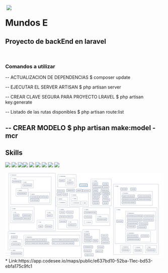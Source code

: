 <img align="right" width="500" src="https://avatars1.githubusercontent.com/u/76908580?s=200&v=4">

# Mundos E 
## Proyecto de backEnd en laravel

<br/>

### Comandos a utilizar
-- ACTUALIZACION DE DEPENDENCIAS
	$ composer update

-- EJECUTAR EL SERVER ARTISAN
	$ php artisan server

-- CREAR CLAVE SEGURA PARA PROYECTO LRAVEL
	$ php artisan key.generate

-- Listado de las rutas disponibles
    $ php artisan route:list

-- CREAR MODELO
    $ php artisan make:model -mcr
---
## Skills
<p>
<img src="https://img.shields.io/badge/-Php-777BB4?style=flat&logo=php&logoColor=white"> <img src="https://img.shields.io/badge/-Laravel-FF2D20?style=flat&logo=laravel&logoColor=white"> <img src="https://img.shields.io/badge/-MySql-4479A1?style=flat&logo=mysql&logoColor=white"><img src="https://img.shields.io/badge/-Git-F05032?style=flat&logo=git&logoColor=white"> <img src="https://img.shields.io/badge/-Github-181717?style=flat&logo=github&logoColor=white"> <img src="https://img.shields.io/badge/-Visual%20Studio%20Code-007ACC?style=flat&logo=visual-studio-code&logoColor=white"> <img src="https://img.shields.io/badge/-Sublime%20Text-FF9800?style=flat&logo=sublime-text&logoColor=white"> <img src="https://img.shields.io/badge/-Stack Overflow%20Text-FE7A16?style=flat&logo=stack-overflow&logoColor=white"> <img src="https://img.shields.io/badge/-Apache-D22128?style=flat&logo=apache&logoColor=white"> 
</p>
<img align="right" width="1000" src="img/foto.png">
* Link:https://app.codesee.io/maps/public/e637bd10-52ba-11ec-bd53-ebfa175c9fc1
